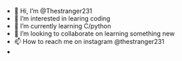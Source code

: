 - 👋 Hi, I’m @Thestranger231
- 👀 I’m interested in learing coding     
- 🌱 I’m currently learning C/python 
- 💞️ I’m looking to collaborate on learning something new
- 📫 How to reach me on instagram @thestranger231
-
<!---
Thestranger231/Thestranger231 is a ✨ special ✨ repository because its `README.md` (this file) appears on your GitHub profile.
You can click the Preview link to take a look at your changes.
--->
